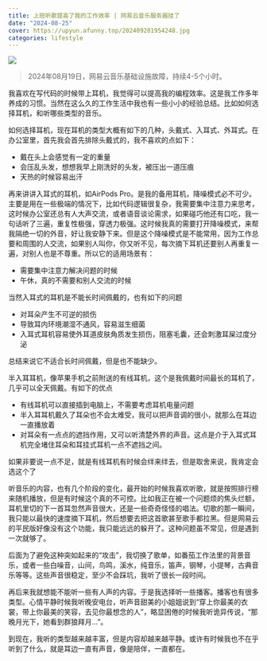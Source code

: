 ```yaml
---
title: 上班听歌提高了我的工作效率 | 网易云音乐服务器挂了
date: "2024-08-25"
cover: https://upyun.afunny.top/202409201954248.jpg
categories: lifestyle
---
```


![](https://static.afunny.top/2023/202408252247013.jpeg)

> 2024年08月19日，网易云音乐基础设施故障，持续4-5个小时。

我喜欢在写代码的时候带上耳机，我觉得可以提高我的编程效率。这是我工作多年养成的习惯。当然在这么久的工作生活中我也有一些小小的经验总结。比如如何选择耳机，和听哪些类型的音乐。

如何选择耳机，现在耳机的类型大概有如下的几种，头戴式、入耳式、外耳式。在办公室里，首先我会首先排除头戴式的，我不喜欢的点如下：
- 戴在头上会感觉有一定的重量
- 会压乱头发，想想我早上刚洗好的头发，被压出一道压痕
- 天热的时候容易出汗

再来讲讲入耳式的耳机，如AirPods Pro。是我的备用耳机，降噪模式必不可少。主要是用在一些极端的情况下，比如代码逻辑很复杂，我需要集中注意力来思考，这时候办公室还总有人大声交流，或者语音谈论需求，如果碰巧他还有口吃，我一句话听了三遍，重复性极强，穿透力极强。这时候我真的需要打开降噪模式，来帮我隔绝一切的外音，好让我安静下来。但是这个降噪模式是不能常用，因为工作总要和周围的人交流，如果别人叫你，你又听不见，每次摘下耳机还要别人再重复一遍，对别人也是不尊重。所以它的适用场景有：
- 需要集中注意力解决问题的时候
- 午休，真的不需要和别人交流的时候

当然入耳式的耳机是不能长时间佩戴的，也有如下的问题
- 对耳朵产生不可逆的损伤
- 导致耳内环境潮湿不通风，容易滋生细菌 
- 入耳式耳机容易使外耳道皮肤角质发生损伤，阻塞毛囊，还会刺激耳屎过度分泌

总结来说它不适合长时间佩戴，但是也不能缺少。

半入耳耳机，像苹果手机之前附送的有线耳机，这个是我佩戴时间最长的耳机了，几乎可以全天佩戴。有如下的优点
- 有线耳机可以直接插到电脑上，不需要考虑耳机电量问题
- 半入耳耳机戴久了耳朵也不会太难受，我可以把声音调的很小，就那么在耳边一直播放着
- 对耳朵有一点点的遮挡作用，又可以听清楚外界的声音。这点是介于入耳式耳机完全堵住耳朵和耳挂式耳机一点不遮挡之间。

如果非要说一点不足，就是有线耳机有时候会绊来绊去，但是取舍来说，我肯定会选这个了

听音乐的内容，也有几个阶段的变化，最开始的时候我喜欢听歌，就是按照排行榜来随机播放，但是有时候这个真的不可控。比如我正在被一个问题烦的焦头烂额，耳机里切的下一首耳忽然声音很大，还是一些奇奇怪怪的唱法。切歌的那一瞬间，我只能以最快的速度摘下耳机，然后想要去把这首歌甚至歌手都拉黑。但是网易云的平民版好像没有这个功能，我只能远远的躲开了。这种问题虽不常见，但是遇到一次就够了。

后面为了避免这种突如起来的“攻击”，我切换了歌单，如番茄工作法里的背景音乐，或者一些白噪音，山间，鸟鸣，溪水，纯音乐，笛声，钢琴，小提琴，古典音乐等等。这些声音很稳定，至少不会踩坑，我听了很长一段时间。

再后来我就想能不能听一些有人声的内容。于是我选择听一些播客。播客也有很多类型。心情平静时候我听晚安电台，听声音甜美的小姐姐说到“穿上你最美的衣裳，带上你最美的笑容，去见你最想念的人”，略显困倦的时候我听诡异传说，“那晚月光下，她看到群狼拜月...”。

到现在，我听的类型越来越丰富，但是内容却越来越平静。或许有时候我也不在乎听到了什么，就是耳边一直有声音，像是陪伴，一直都在。
